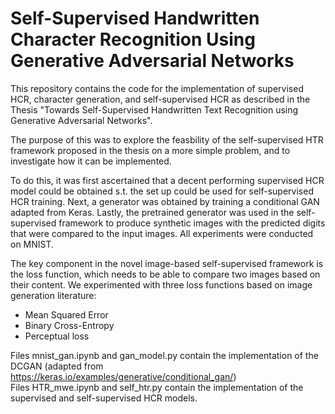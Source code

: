 # Self-Supervised Handwritten Character Recognition Using Generative Adversarial Networks

This repository contains the code for the implementation of supervised HCR, character generation, and self-supervised HCR as described in the Thesis "Towards Self-Supervised Handwritten Text Recognition using Generative Adversarial Networks".

The purpose of this was to explore the feasbility of the self-supervised HTR framework proposed in the thesis on a more simple problem, and to investigate how it can be implemented. 

To do this, it was first ascertained that a decent performing supervised HCR model could be obtained s.t. the set up could be used for self-supervised HCR training. Next, a generator was obtained by training a conditional GAN adapted from Keras. Lastly, the pretrained generator was used in the self-supervised framework to produce synthetic images with the predicted digits that were compared to the input images. All experiments were conducted on MNIST.

The key component in the novel image-based self-supervised framework is the loss function, which needs to be able to compare two images based on their content. We experimented with three loss functions based on image generation literature:
- Mean Squared Error
- Binary Cross-Entropy
- Perceptual loss

Files mnist_gan.ipynb and gan_model.py contain the implementation of the DCGAN (adapted from https://keras.io/examples/generative/conditional_gan/) \
Files HTR_mwe.ipynb and self_htr.py contain the implementation of the supervised and self-supervised HCR models. 

